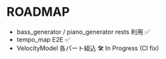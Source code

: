 # ROADMAP

- bass_generator / piano_generator rests 利用 ✅
- tempo_map E2E ✅
- VelocityModel 各パート組込 🛠 In Progress (CI fix)
